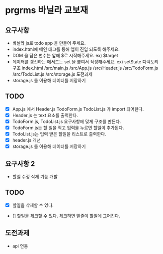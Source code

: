 # prgrms 바닐라 교보재
## 요구사항
- 바닐라 js로 todo app 을 만들어 주세요.
- index.html에 메인 태그를 통해 앱이 진입 되도록 해주세요.
- DOM 을 담은 변수는 앞에 $로 시작해주세요. ex) $target
- 데이터를 갱신하는 메서드는 set 을 붙여서 작성해주세요. ex) setState
디렉토리구조
index.html
/src/main.js
/src/App.js
/src/Header.js
/src/TodoForm.js
/src/TodoList.js
/src/storage.js
도전과제
- storage.js 를 이용해 데이터를 저장하기
## TODO
- [x] App.js 에서 Header.js TodoForm.js TodoList.js 가 import 되어한다.
- [x] Header.js 는 text 요소를 출력한다.
- [x] TodoForm.js, TodoList.js 요구사항에 맞게 구조를 만든다.
- [x] TodoForm.js는 할 일을 적고 입력을 누르면 할일이 추가된다.
- [x] TodoList.js는 입력 받은 할일을 리스트로 출력한다.
- [x] header.js 개선
- [x] storage.js 를 이용해 데이터를 저장하기
## 요구사항 2
- 할일 수정 삭제 기능 개발
## TODO
- [x] 할일을 삭제할 수 있다.
- [] 할일을 체크할 수 있다. 체크하면 밑줄이 할일에 그어진다.
## 도전과제
- api 연동

